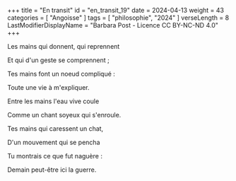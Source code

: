 +++
title = "En transit"
id = "en_transit_19"
date = 2024-04-13
weight = 43
categories = [ "Angoisse" ]
tags = [ "philosophie", "2024" ]
verseLength = 8
LastModifierDisplayName = "Barbara Post - Licence CC BY-NC-ND 4.0"
+++

Les mains qui donnent, qui reprennent

Et qui d'un geste se comprennent ;

Tes mains font un noeud compliqué :

Toute une vie à m'expliquer.

Entre les mains l'eau vive coule

Comme un chant soyeux qui s'enroule.

Tes mains qui caressent un chat,

D'un mouvement qui se pencha

Tu montrais ce que fut naguère :

Demain peut-être ici la guerre.
